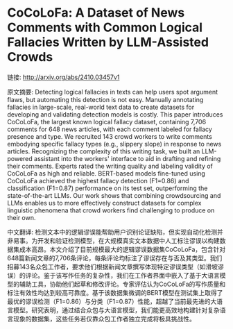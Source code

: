 # CoCoLoFa: A Dataset of News Comments with Common Logical Fallacies Written by LLM-Assisted Crowds

链接: http://arxiv.org/abs/2410.03457v1

原文摘要:
Detecting logical fallacies in texts can help users spot argument flaws, but
automating this detection is not easy. Manually annotating fallacies in
large-scale, real-world text data to create datasets for developing and
validating detection models is costly. This paper introduces CoCoLoFa, the
largest known logical fallacy dataset, containing 7,706 comments for 648 news
articles, with each comment labeled for fallacy presence and type. We recruited
143 crowd workers to write comments embodying specific fallacy types (e.g.,
slippery slope) in response to news articles. Recognizing the complexity of
this writing task, we built an LLM-powered assistant into the workers'
interface to aid in drafting and refining their comments. Experts rated the
writing quality and labeling validity of CoCoLoFa as high and reliable.
BERT-based models fine-tuned using CoCoLoFa achieved the highest fallacy
detection (F1=0.86) and classification (F1=0.87) performance on its test set,
outperforming the state-of-the-art LLMs. Our work shows that combining
crowdsourcing and LLMs enables us to more effectively construct datasets for
complex linguistic phenomena that crowd workers find challenging to produce on
their own.

中文翻译:
检测文本中的逻辑谬误能帮助用户识别论证缺陷，但实现自动化检测并非易事。为开发和验证检测模型，在大规模真实文本数据中人工标注谬误以构建数据集成本高昂。本文介绍了目前规模最大的逻辑谬误数据集CoCoLoFa，包含针对648篇新闻文章的7,706条评论，每条评论均标注了谬误存在与否及其类型。我们招募143名众包工作者，要求他们根据新闻文章撰写体现特定谬误类型（如滑坡谬误）的评论。鉴于该写作任务的复杂性，我们在工作者界面中嵌入了基于大语言模型的辅助工具，协助他们起草和修改评论。专家评估认为CoCoLoFa的写作质量和标注有效性均达到较高可靠度。基于该数据集微调的BERT模型在测试集上取得了最优的谬误检测（F1=0.86）与分类（F1=0.87）性能，超越了当前最先进的大语言模型。研究表明，通过结合众包与大语言模型，我们能更高效地构建针对复杂语言现象的数据集，这些任务若仅靠众包工作者独立完成将极具挑战性。
